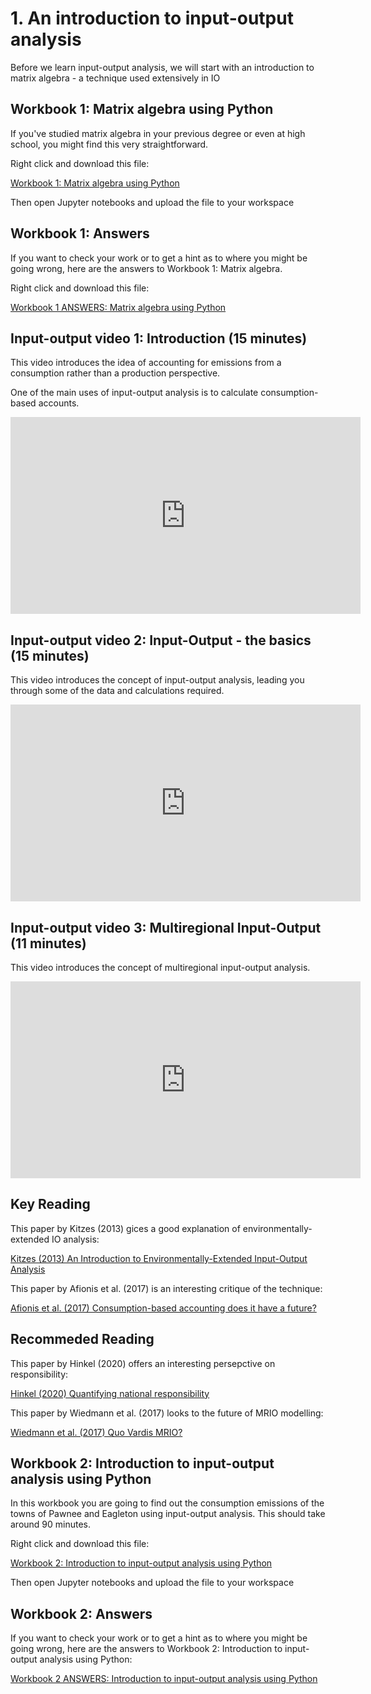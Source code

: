 # 1. An introduction to input-output analysis 

Before we learn input-output analysis, we will start with an introduction to matrix algebra - a technique used extensively in IO

## Workbook 1: Matrix algebra using Python

If you've studied matrix algebra in your previous degree or even at high school, you might find this very straightforward.

Right click and download this file:

<a href="https://dataverse.harvard.edu/api/access/datafile/8079352" download>
  Workbook 1: Matrix algebra using Python
</a>

Then open Jupyter notebooks and upload the file to your workspace

## Workbook 1: Answers

If you want to check your work or to get a hint as to where you might be going wrong, here are the answers to Workbook 1: Matrix algebra.

Right click and download this file:

<a href="https://dataverse.harvard.edu/api/access/datafile/8079359" download>
  Workbook 1 ANSWERS: Matrix algebra using Python
</a>

## Input-output video 1: Introduction (15 minutes)

This video introduces the idea of accounting for emissions from a consumption rather than a production perspective.

One of the main uses of input-output analysis is to calculate consumption-based accounts.

<iframe width="560" height="315" src="https://www.youtube.com/embed/gpIJxonEsqk?si=qYgHtAxwhqFE-ac_" title="YouTube video player" frameborder="0" allow="accelerometer; autoplay; clipboard-write; encrypted-media; gyroscope; picture-in-picture; web-share" allowfullscreen></iframe>

## Input-output video 2: Input-Output - the basics (15 minutes)

This video introduces the concept of input-output analysis, leading you through some of the data and calculations required.

<iframe width="560" height="315" src="https://www.youtube.com/embed/vDWqVh09fXg?si=d38TsgyfquUkldZF" title="YouTube video player" frameborder="0" allow="accelerometer; autoplay; clipboard-write; encrypted-media; gyroscope; picture-in-picture; web-share" allowfullscreen></iframe>

## Input-output video 3: Multiregional Input-Output (11 minutes)

This video introduces the concept of multiregional input-output analysis.

<iframe width="560" height="315" src="https://www.youtube.com/embed/rpcs27GJXIE?si=NrWBmuhAcDqWdJww" title="YouTube video player" frameborder="0" allow="accelerometer; autoplay; clipboard-write; encrypted-media; gyroscope; picture-in-picture; web-share" allowfullscreen></iframe>


## Key Reading

This paper by Kitzes (2013) gices a good explanation of environmentally-extended IO analysis:

<a href="https://www.mdpi.com/2079-9276/2/4/489" download>
  Kitzes (2013) An Introduction to Environmentally-Extended Input-Output Analysis 
</a>

This paper by Afionis et al. (2017) is an interesting critique of the technique:

<a href="https://www.mdpi.com/2079-9276/2/4/489" download>
  Afionis et al. (2017) Consumption-based accounting does it have a future? 
</a>

## Recommeded Reading

This paper by Hinkel (2020) offers an interesting persepctive on responsibility:

<a href="https://www.mdpi.com/2079-9276/2/4/489" download>
  Hinkel (2020) Quantifying national responsibility 
</a>


This paper by Wiedmann et al. (2017) looks to the future of MRIO modelling:

<a href="https://www.mdpi.com/2079-9276/2/4/489" download>
  Wiedmann et al. (2017) Quo Vardis MRIO? 
</a>

## Workbook 2: Introduction to input-output analysis using Python

In this workbook you are going to find out the consumption emissions of the towns of Pawnee and Eagleton using input-output analysis. This should take around 90 minutes.

Right click and download this file:

<a href="https://dataverse.harvard.edu/api/access/datafile/8079404" download>
  Workbook 2: Introduction to input-output analysis using Python
</a>

Then open Jupyter notebooks and upload the file to your workspace

## Workbook 2: Answers

If you want to check your work or to get a hint as to where you might be going wrong, here are the answers to Workbook 2: Introduction to input-output analysis using Python:

<a href="https://dataverse.harvard.edu/api/access/datafile/8079406" download>
  Workbook 2 ANSWERS: Introduction to input-output analysis using Python
</a>
